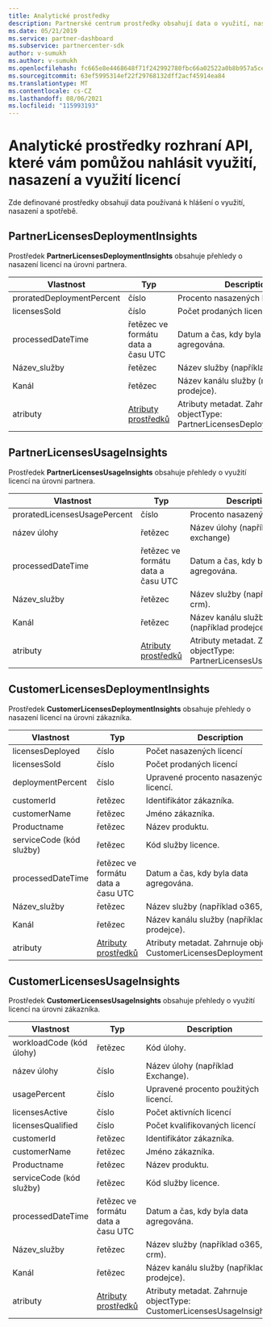 ```yaml
---
title: Analytické prostředky
description: Partnerské centrum prostředky obsahují data o využití, nasazení a spotřebě. Zahrnuje přehledy o nasazení licencí a jejich využití partnery a zákazníky.
ms.date: 05/21/2019
ms.service: partner-dashboard
ms.subservice: partnercenter-sdk
author: v-sumukh
ms.author: v-sumukh
ms.openlocfilehash: fc665e8e4468648f71f242992780fbc66a02522a0b8b957a5ce68147ab33eaac
ms.sourcegitcommit: 63ef5995314ef22f29768132dff2acf45914ea84
ms.translationtype: MT
ms.contentlocale: cs-CZ
ms.lasthandoff: 08/06/2021
ms.locfileid: "115993193"
---
```

# <a name="analytics-api-resources-that-help-you-report-on-license-usage-deployment-and-consumption"></a>Analytické prostředky rozhraní API, které vám pomůžou nahlásit využití, nasazení a využití licencí

Zde definované prostředky obsahují data používaná k hlášení o využití, nasazení a spotřebě.

## <a name="partnerlicensesdeploymentinsights"></a>PartnerLicensesDeploymentInsights

Prostředek **PartnerLicensesDeploymentInsights** obsahuje přehledy o nasazení licencí na úrovni partnera.

| Vlastnost                  | Typ                                                           | Description                                                                         |
|---------------------------|----------------------------------------------------------------|-------------------------------------------------------------------------------------|
| proratedDeploymentPercent | číslo                                                         | Procento nasazených licencí                                                |
| licensesSold              | číslo                                                         | Počet prodaných licencí                                                        |
| processedDateTime         | řetězec ve formátu data a času UTC                                 | Datum a čas, kdy byla data agregována.                                     |
| Název_služby               | řetězec                                                         | Název služby (například o365, crm).                                                  |
| Kanál                   | řetězec                                                         | Název kanálu služby (například prodejce).                                    |
| atributy                | [Atributy prostředků](utility-resources.md#resourceattributes) | Atributy metadat. Zahrnuje objectType: PartnerLicensesDeploymentInsights. |

## <a name="partnerlicensesusageinsights"></a>PartnerLicensesUsageInsights

Prostředek **PartnerLicensesUsageInsights** obsahuje přehledy o využití licencí na úrovni partnera.

| Vlastnost                     | Typ                                                           | Description                                                                    |
|------------------------------|----------------------------------------------------------------|--------------------------------------------------------------------------------|
| proratedLicensesUsagePercent | číslo                                                         | Procento nasazených licencí                                           |
| název úlohy                 | řetězec                                                         | Název úlohy (například exchange)                                             |
| processedDateTime            | řetězec ve formátu data a času UTC                                 | Datum a čas, kdy byla data agregována.                                |
| Název_služby                  | řetězec                                                         | Název služby (například o365, crm).                                             |
| Kanál                      | řetězec                                                         | Název kanálu služby (například prodejce).                               |
| atributy                   | [Atributy prostředků](utility-resources.md#resourceattributes) | Atributy metadat. Zahrnuje objectType: PartnerLicensesUsageInsights. |

## <a name="customerlicensesdeploymentinsights"></a>CustomerLicensesDeploymentInsights

Prostředek **CustomerLicensesDeploymentInsights** obsahuje přehledy o nasazení licencí na úrovni zákazníka.

| Vlastnost          | Typ                                                           | Description                                                                          |
|-------------------|----------------------------------------------------------------|--------------------------------------------------------------------------------------|
| licensesDeployed  | číslo                                                         | Počet nasazených licencí                                                     |
| licensesSold      | číslo                                                         | Počet prodaných licencí                                                         |
| deploymentPercent | číslo                                                         | Upravené procento nasazených licencí.                                        |
| customerId        | řetězec                                                         | Identifikátor zákazníka.                                                             |
| customerName      | řetězec                                                         | Jméno zákazníka.                                                                   |
| Productname       | řetězec                                                         | Název produktu.                                                                    |
| serviceCode (kód služby)       | řetězec                                                         | Kód služby licence.                                                     |
| processedDateTime | řetězec ve formátu data a času UTC                                 | Datum a čas, kdy byla data agregována.                                      |
| Název_služby       | řetězec                                                         | Název služby (například o365, crm).                                                   |
| Kanál           | řetězec                                                         | Název kanálu služby (například prodejce).                                     |
| atributy        | [Atributy prostředků](utility-resources.md#resourceattributes) | Atributy metadat. Zahrnuje objectType: CustomerLicensesDeploymentInsights. |

## <a name="customerlicensesusageinsights"></a>CustomerLicensesUsageInsights

Prostředek **CustomerLicensesUsageInsights** obsahuje přehledy o využití licencí na úrovni zákazníka.

| Vlastnost          | Typ                                                           | Description                                                                     |
|-------------------|----------------------------------------------------------------|---------------------------------------------------------------------------------|
| workloadCode (kód úlohy)      | řetězec                                                         | Kód úlohy.                                                              |
| název úlohy      | číslo                                                         | Název úlohy (například Exchange).                                              |
| usagePercent      | číslo                                                         | Upravené procento použitých licencí.                                       |
| licensesActive    | číslo                                                         | Počet aktivních licencí                                                  |
| licensesQualified | číslo                                                         | Počet kvalifikovaných licencí                                               |
| customerId        | řetězec                                                         | Identifikátor zákazníka.                                                        |
| customerName      | řetězec                                                         | Jméno zákazníka.                                                              |
| Productname       | řetězec                                                         | Název produktu.                                                               |
| serviceCode (kód služby)       | řetězec                                                         | Kód služby licence.                                                |
| processedDateTime | řetězec ve formátu data a času UTC                                 | Datum a čas, kdy byla data agregována.                                 |
| Název_služby       | řetězec                                                         | Název služby (například o365, crm).                                              |
| Kanál           | řetězec                                                         | Název kanálu služby (například prodejce).                                |
| atributy        | [Atributy prostředků](utility-resources.md#resourceattributes) | Atributy metadat. Zahrnuje objectType: CustomerLicensesUsageInsights. |